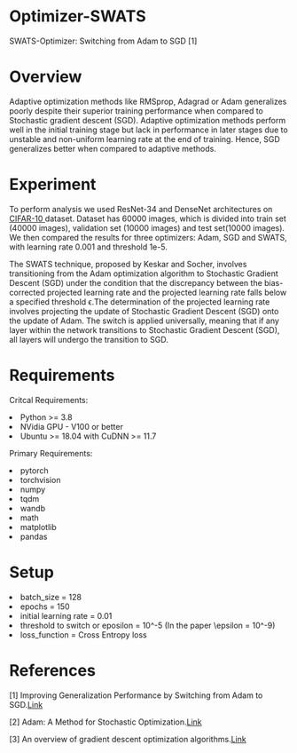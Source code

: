 # Optimizer-SWATS

SWATS-Optimizer: Switching from Adam to SGD [1]

# Overview
Adaptive optimization methods like RMSprop, Adagrad or Adam generalizes poorly despite their superior training performance when compared to Stochastic gradient descent (SGD). Adaptive optimization methods perform well in the initial training stage but lack in performance in later stages due to unstable and non-uniform learning rate at the end of training. Hence, SGD generalizes better when compared to adaptive methods.

# Experiment
To perform analysis we used ResNet-34 and DenseNet architectures on <a href = "https://www.cs.toronto.edu/~kriz/cifar.html">CIFAR-10 </a> dataset. Dataset has 60000 images, which is divided into train set (40000 images), validation set (10000 images) and test set(10000 images). We then compared the results for three optimizers: Adam, SGD and SWATS, with learning rate 0.001 and threshold 1e-5.

The SWATS technique, proposed by Keskar and Socher, involves transitioning from the Adam optimization algorithm to Stochastic Gradient Descent (SGD) under the condition that the discrepancy between the bias-corrected projected learning rate and the projected learning rate falls below a specified threshold ϵ.The determination of the projected learning rate involves projecting the update of Stochastic Gradient Descent (SGD) onto the update of Adam. The switch is applied universally, meaning that if any layer within the network transitions to Stochastic Gradient Descent (SGD), all layers will undergo the transition to SGD.

# Requirements
 Critcal Requirements:
 <li> Python >= 3.8
 <li> NVidia GPU - V100 or better
 <li >Ubuntu >= 18.04 with CuDNN >= 11.7

 Primary Requirements:
 <li> pytorch 
 <li> torchvision
 <li> numpy
 <li> tqdm
 <li> wandb
 <li> math
 <li> matplotlib
 <li> pandas

# Setup
<li>batch_size = 128</li>
<li>epochs = 150</li>
<li>initial learning rate = 0.01</li>
<li>threshold to switch or eposilon = 10^-5 (In the paper \epsilon = 10^-9)</li>
<li>loss_function = Cross Entropy loss</li>

# References 

<a id="1">[1]</a> 
Improving Generalization Performance by Switching from Adam to SGD.<a href="
https://doi.org/10.48550/arXiv.1712.07628
">Link</a>

<a id="2">[2]</a> 
Adam: A Method for Stochastic Optimization.<a href="
https://doi.org/10.48550/arXiv.1412.6980
">Link</a>

<a id="3">[3]</a> 
An overview of gradient descent optimization
algorithms.<a href="
https://arxiv.org/pdf/1609.04747.pdf
">Link</a>
